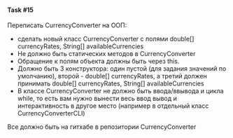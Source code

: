 #### Task #15

Переписать CurrencyConverter на ООП:

- сделать новый класс CurrencyConverter с полями double[] currencyRates, String[] availableCurrencies
- Не должно быть статических методов в CurrencyConverter
- Обращение к полям объекта должны быть через this.
- Должно быть 3 конструктора: один пустой (для задания значений по умолчанию), второй - double[] currencyRates, а третий должен принимать double[] currencyRates, String[] availableCurrencies
- В классе CurrencyConverter не должно быть ввода/ввывода и цикла while, то есть вам нужно вынести весь ввод вывод и интерактивность в другое место (например в отдельный класс CurrencyConverterCLI)

Все должно быть на гитхабе в репозитории CurrencyConverter






